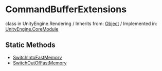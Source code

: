 # CommandBufferExtensions
class in UnityEngine.Rendering
 / Inherits from: <a href="https://docs.unity3d.com/6000.0/Documentation/ScriptReference/Object.html">Object</a> / Implemented in: <a href="https://docs.unity3d.com/6000.0/Documentation/ScriptReference/UnityEngine.CoreModule.html">UnityEngine.CoreModule</a>
## Static Methods
- <a href="https://docs.unity3d.com/6000.0/Documentation/ScriptReference/CommandBufferExtensions.SwitchIntoFastMemory.html">SwitchIntoFastMemory</a>
- <a href="https://docs.unity3d.com/6000.0/Documentation/ScriptReference/CommandBufferExtensions.SwitchOutOfFastMemory.html">SwitchOutOfFastMemory</a>

